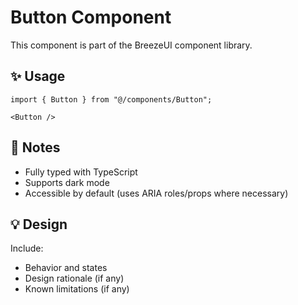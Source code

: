# Button Component

This component is part of the BreezeUI component library.

## ✨ Usage

```tsx
import { Button } from "@/components/Button";

<Button />
```

## 📌 Notes

- Fully typed with TypeScript
- Supports dark mode
- Accessible by default (uses ARIA roles/props where necessary)

## 💡 Design

Include:
- Behavior and states
- Design rationale (if any)
- Known limitations (if any)
